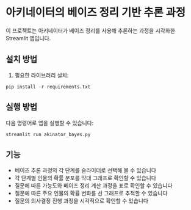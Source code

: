 # 아키네이터의 베이즈 정리 기반 추론 과정

이 프로젝트는 아키네이터가 베이즈 정리를 사용해 추론하는 과정을 시각화한 Streamlit 앱입니다.

## 설치 방법

1. 필요한 라이브러리 설치:
```
pip install -r requirements.txt
```

## 실행 방법

다음 명령어로 앱을 실행할 수 있습니다:
```
streamlit run akinator_bayes.py
```

## 기능

- 베이즈 추론 과정의 각 단계를 슬라이더로 선택해 볼 수 있습니다
- 각 단계별 인물의 확률 분포를 막대 그래프로 확인할 수 있습니다
- 질문에 따른 가능도와 베이즈 정리 계산 과정을 표로 확인할 수 있습니다
- 질문에 따른 주요 인물의 확률 변화를 선 그래프로 추적할 수 있습니다
- 질문의 의사결정 진행 과정을 시각적으로 확인할 수 있습니다 